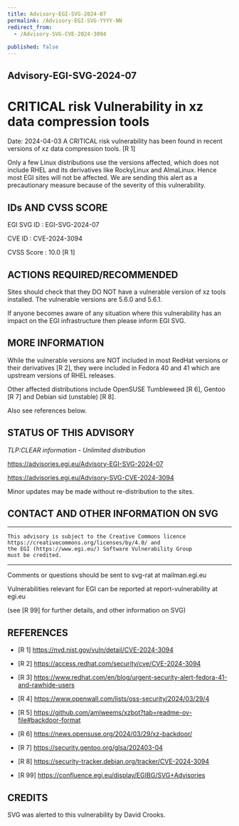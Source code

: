 ```yaml
---
title: Advisory-EGI-SVG-2024-07
permalink: /Advisory-EGI-SVG-YYYY-NN
redirect_from:
  - /Advisory-SVG-CVE-2024-3094
  
published: false
---
```


## Advisory-EGI-SVG-2024-07

# CRITICAL risk Vulnerability in xz data compression tools

Date:        2024-04-03
A CRITICAL risk vulnerability has been found in recent versions of xz data
compression tools. [R 1] 

Only a few Linux distributions use the versions affected, which does not
include RHEL and its derivatives like RockyLinux and AlmaLinux. 
Hence most EGI sites will not be affected. 
We are sending this alert as a precautionary measure because of the 
severity of this vulnerability.


## IDs AND CVSS SCORE 

EGI SVG ID : EGI-SVG-2024-07
    
CVE ID     : CVE-2024-3094

CVSS Score : 10.0 [R 1]
    

## ACTIONS REQUIRED/RECOMMENDED

Sites should check that they DO NOT have a vulnerable version of xz tools
installed. The vulnerable versions are 5.6.0 and 5.6.1.

If anyone becomes aware of any situation where this vulnerability has an 
impact on the EGI infrastructure then please inform EGI SVG.

## MORE INFORMATION

While the vulnerable versions are NOT included in most RedHat versions or 
their derivatives [R 2], they were included in Fedora 40 and 41 which are 
upstream versions of RHEL releases.

Other affected distributions include OpenSUSE Tumbleweed [R 6], 
Gentoo [R 7] and Debian sid (unstable) [R 8].

Also see references below.
   
## STATUS OF THIS ADVISORY
    
_TLP:CLEAR information - Unlimited distribution_
                   
https://advisories.egi.eu/Advisory-EGI-SVG-2024-07 

https://advisories.egi.eu/Advisory-SVG-CVE-2024-3094 

Minor updates may be made without re-distribution to the sites.

## CONTACT AND OTHER INFORMATION ON SVG

-----------------------------
    This advisory is subject to the Creative Commons licence 
    https://creativecommons.org/licenses/by/4.0/ and
    the EGI (https://www.egi.eu/) Software Vulnerability Group 
    must be credited.
-----------------------------
    
Comments or questions should be sent to
	svg-rat at mailman.egi.eu

Vulnerabilities relevant for EGI can be reported at
	report-vulnerability at egi.eu
    
(see [R 99] for further details, and other information on SVG)
    
    
## REFERENCES

- [R 1] <https://nvd.nist.gov/vuln/detail/CVE-2024-3094>

- [R 2] <https://access.redhat.com/security/cve/CVE-2024-3094>

- [R 3] <https://www.redhat.com/en/blog/urgent-security-alert-fedora-41-and-rawhide-users>

- [R 4] <https://www.openwall.com/lists/oss-security/2024/03/29/4>

- [R 5] <https://github.com/amlweems/xzbot?tab=readme-ov-file#backdoor-format>
    
- [R 6] <https://news.opensuse.org/2024/03/29/xz-backdoor/>

- [R 7] <https://security.gentoo.org/glsa/202403-04>

- [R 8] <https://security-tracker.debian.org/tracker/CVE-2024-3094>

- [R 99] <https://confluence.egi.eu/display/EGIBG/SVG+Advisories>

## CREDITS

SVG was alerted to this vulnerability by David Crooks.


